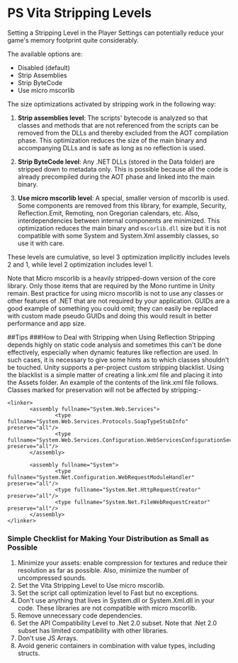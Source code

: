 PS Vita Stripping Levels
===

Setting a Stripping Level in the Player Settings can potentially reduce your game's memory footprint quite considerably. 

The available options are:

* Disabled (default)
* Strip Assemblies
* Strip ByteCode
* Use micro mscorlib

The size optimizations activated by stripping work in the following way:

1. **Strip assemblies level**: The scripts' bytecode is analyzed so that classes and methods that are not referenced from the scripts can be removed from the DLLs and thereby excluded from the AOT compilation phase. This optimization reduces the size of the main binary and accompanying DLLs and is safe as long as no reflection is used.

1. **Strip ByteCode level**: Any .NET DLLs (stored in the Data folder) are stripped down to metadata only. This is possible because all the code is already precompiled during the AOT phase and linked into the main binary.

1. **Use micro mscorlib level**: A special, smaller version of mscorlib is used. Some components are removed from this library, for example, Security, Reflection.Emit, Remoting, non Gregorian calendars, etc. Also, interdependencies between internal components are minimized. This optimization reduces the main binary and `mscorlib.dll` size but it is not compatible with some System and System.Xml assembly classes, so use it with care.

These levels are cumulative, so level 3 optimization implicitly includes levels 2 and 1, while level 2 optimization includes level 1.

Note that Micro mscorlib is a heavily stripped-down version of the core library. Only those items that are required by the Mono runtime in Unity remain. Best practice for using micro mscorlib is not to use any classes or other features of .NET that are not required by your application. GUIDs are a good example of something you could omit; they can easily be replaced with custom made pseudo GUIDs and doing this would result in better performance and app size.

##Tips
###How to Deal with Stripping when Using Reflection
Stripping depends highly on static code analysis and sometimes this can't be done effectively, especially when dynamic features like reflection are used. In such cases, it is necessary to give some hints as to which classes shouldn't be touched. Unity supports a per-project custom stripping blacklist. Using the blacklist is a simple matter of creating a link.xml file and placing it into the Assets folder. An example of the contents of the link.xml file follows. Classes marked for preservation will not be affected by stripping:-

````
<linker>
       <assembly fullname="System.Web.Services">
               <type fullname="System.Web.Services.Protocols.SoapTypeStubInfo" preserve="all"/>
               <type fullname="System.Web.Services.Configuration.WebServicesConfigurationSectionHandler" preserve="all"/>
       </assembly>

       <assembly fullname="System">
               <type fullname="System.Net.Configuration.WebRequestModuleHandler" preserve="all"/>
               <type fullname="System.Net.HttpRequestCreator" preserve="all"/>
               <type fullname="System.Net.FileWebRequestCreator" preserve="all"/>
       </assembly>
</linker>
````

### Simple Checklist for Making Your Distribution as Small as Possible

1. Minimize your assets: enable compression for textures and reduce their resolution as far as possible. Also, minimize the number of uncompressed sounds. 
1. Set the Vita Stripping Level to Use micro mscorlib.
1. Set the script call optimization level to Fast but no exceptions.
1. Don't use anything that lives in System.dll or System.Xml.dll in your code. These libraries are not compatible with micro mscorlib.
1. Remove unnecessary code dependencies.
1. Set the API Compatibility Level to .Net 2.0 subset. Note that .Net 2.0 subset has limited compatibility with other libraries.
1. Don't use JS Arrays.
1. Avoid generic containers in combination with value types, including structs.